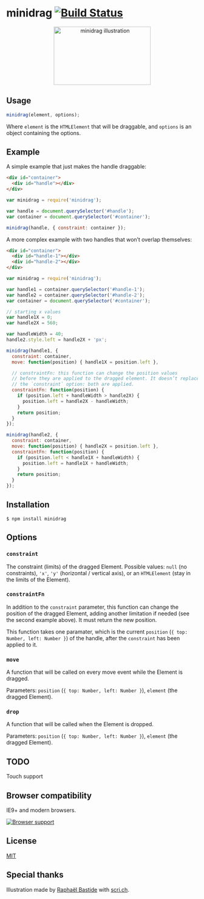 # minidrag [![Build Status](https://travis-ci.org/bpierre/minidrag.png?branch=master)](https://travis-ci.org/bpierre/minidrag)

<p align="center"><img width="255" height="153" alt="minidrag illustration" src="http://scri.ch/nd1.png"></p>


## Usage

```js
minidrag(element, options);
```

Where `element` is the `HTMLElement` that will be draggable, and `options` is an object containing the options.

## Example

A simple example that just makes the handle draggable:

```html
<div id="container">
  <div id="handle"></div>
</div>
```

```js
var minidrag = require('minidrag');

var handle = document.querySelector('#handle');
var container = document.querySelector('#container');

minidrag(handle, { constraint: container });
```

A more complex example with two handles that won’t overlap themselves:

```html
<div id="container">
  <div id="handle-1"></div>
  <div id="handle-2"></div>
</div>
```

```js
var minidrag = require('minidrag');

var handle1 = container.querySelector('#handle-1');
var handle2 = container.querySelector('#handle-2');
var container = document.querySelector('#container');

// starting x values
var handle1X = 0;
var handle2X = 560;

var handleWidth = 40;
handle2.style.left = handle2X + 'px';

minidrag(handle1, {
  constraint: container,
  move: function(position) { handle1X = position.left },

  // constraintFn: this function can change the position values
  // before they are applied to the dragged element. It doesn’t replace
  // the `constraint` option: both are applied.
  constraintFn: function(position) {
    if (position.left + handleWidth > handle2X) {
      position.left = handle2X - handleWidth;
    }
    return position;
  }
});

minidrag(handle2, {
  constraint: container,
  move: function(position) { handle2X = position.left },
  constraintFn: function(position) {
    if (position.left < handle1X + handleWidth) {
      position.left = handle1X + handleWidth;
    }
    return position;
  }
});
```


## Installation

```shell
$ npm install minidrag
```

## Options

### `constraint`

The constraint (limits) of the dragged Element. Possible values: `null` (no
constraints), `'x'`, `'y'` (horizontal / vertical axis), or an `HTMLElement`
(stay in the limits of the Element).

### `constraintFn`

In addition to the `constraint` parameter, this function can change the position of the dragged Element, adding another limitation if needed (see the second example above). It must return the new position.

This function takes one paramater, which is the current `position` (`{ top: Number, left: Number }`) of the handle, after the `constraint` has been applied to it.

### `move`

A function that will be called on every move event while the Element is dragged.

Parameters: `position` (`{ top: Number, left: Number }`), `element` (the dragged Element).

### `drop`

A function that will be called when the Element is dropped.

Parameters: `position` (`{ top: Number, left: Number }`), `element` (the dragged Element).

## TODO

Touch support

## Browser compatibility

IE9+ and modern browsers.

[![Browser support](https://ci.testling.com/bpierre/minidrag.png)](https://ci.testling.com/bpierre/minidrag)

## License

[MIT](http://pierre.mit-license.org/)

## Special thanks

Illustration made by [Raphaël Bastide](http://raphaelbastide.com/) with [scri.ch](http://scri.ch/).
